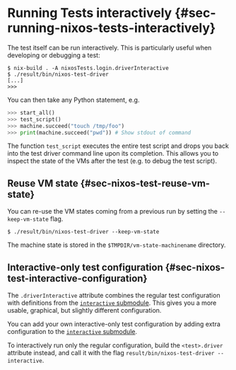 # Running Tests interactively {#sec-running-nixos-tests-interactively}

The test itself can be run interactively. This is particularly useful
when developing or debugging a test:

```ShellSession
$ nix-build . -A nixosTests.login.driverInteractive
$ ./result/bin/nixos-test-driver
[...]
>>>
```

You can then take any Python statement, e.g.

```py
>>> start_all()
>>> test_script()
>>> machine.succeed("touch /tmp/foo")
>>> print(machine.succeed("pwd")) # Show stdout of command
```

The function `test_script` executes the entire test script and drops you
back into the test driver command line upon its completion. This allows
you to inspect the state of the VMs after the test (e.g. to debug the
test script).

## Reuse VM state {#sec-nixos-test-reuse-vm-state}

You can re-use the VM states coming from a previous run by setting the
`--keep-vm-state` flag.

```ShellSession
$ ./result/bin/nixos-test-driver --keep-vm-state
```

The machine state is stored in the `$TMPDIR/vm-state-machinename`
directory.

## Interactive-only test configuration {#sec-nixos-test-interactive-configuration}

The `.driverInteractive` attribute combines the regular test configuration with
definitions from the [`interactive` submodule](#opt-interactive). This gives you
a more usable, graphical, but slightly different configuration.

You can add your own interactive-only test configuration by adding extra
configuration to the [`interactive` submodule](#opt-interactive).

To interactively run only the regular configuration, build the `<test>.driver` attribute
instead, and call it with the flag `result/bin/nixos-test-driver --interactive`.
